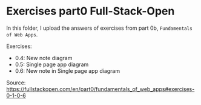 # Exercises part0 Full-Stack-Open

In this folder, I upload the answers of exercises from part 0b, `Fundamentals of Web Apps`.

Exercises:

- 0.4: New note diagram
- 0.5: Single page app diagram
- 0.6: New note in Single page app diagram

Source: https://fullstackopen.com/en/part0/fundamentals_of_web_apps#exercises-0-1-0-6